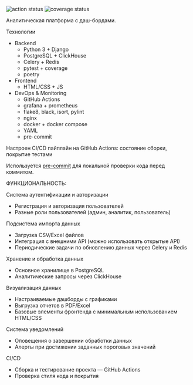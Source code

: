 ![action status](https://gist.githubusercontent.com/KuPriv/10addf2357a528180330d3f6db745d43/raw/92831f8ab4fb1ab32eba7f10954559f0f73ee4f8/git-actions.svg)
![coverage status](https://gist.githubusercontent.com/KuPriv/10addf2357a528180330d3f6db745d43/raw/92831f8ab4fb1ab32eba7f10954559f0f73ee4f8/coverage.svg)

Аналитическая платформа с даш-бордами.

Технологии
  - Backend
    - Python 3 + Django
    - PostgreSQL + ClickHouse
    - Celery + Redis
    - pytest + coverage
    - poetry
  - Frontend
    - HTML/CSS + JS
  - DevOps & Monitoring
    - GitHub Actions
    - grafana + prometheus
    - flake8, black, isort, pylint
    - nginx
    - docker + docker compose
    - YAML
    - pre-commit

Настроен CI/CD пайплайн на GitHub Actions: состояние сборки, покрытие тестами

Используется [pre-commit](https://pre-commit.com/) для локальной проверки кода перед коммитом.

ФУНКЦИОНАЛЬНОСТЬ:

Система аутентификации и авторизации

- Регистрация и авторизация пользователей
- Разные роли пользователей (админ, аналитик, пользователь)

Подсистема импорта данных

- Загрузка CSV/Excel файлов
- Интеграция с внешними API (можно использовать открытые API)
- Периодические задачи по обновлению данных через Celery и Redis

Хранение и обработка данных

- Основное хранилище в PostgreSQL
- Аналитические запросы через ClickHouse

Визуализация данных

- Настраиваемые дашборды с графиками
- Выгрузка отчетов в PDF/Excel
- Базовые элементы фронтенда с минимальным использованием HTML/CSS

Система уведомлений

- Оповещения о завершении обработки данных
- Алерты при достижении заданных пороговых значений

CI/CD 

- Сборка и тестирование проекта — GitHub Actions
- Проверка стиля кода и покрытия